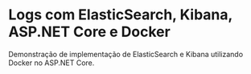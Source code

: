 # Logs com ElasticSearch, Kibana, ASP.NET Core e Docker
Demonstração de implementação de ElasticSearch e Kibana utilizando Docker no ASP.NET Core.

